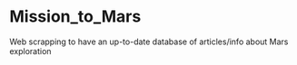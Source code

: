 # Mission_to_Mars
Web scrapping to have an up-to-date database of articles/info about Mars exploration
